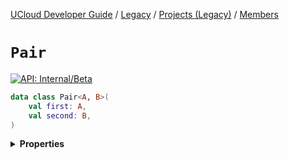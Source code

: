 [UCloud Developer Guide](/docs/developer-guide/README.md) / [Legacy](/docs/developer-guide/legacy/README.md) / [Projects (Legacy)](/docs/developer-guide/legacy/projects-legacy/README.md) / [Members](/docs/developer-guide/legacy/projects-legacy/members.md)

# `Pair`


[![API: Internal/Beta](https://img.shields.io/static/v1?label=API&message=Internal/Beta&color=red&style=flat-square)](/docs/developer-guide/core/api-conventions.md)



```kotlin
data class Pair<A, B>(
    val first: A,
    val second: B,
)
```

<details>
<summary>
<b>Properties</b>
</summary>

<details>
<summary>
<code>first</code>: <code><code>A</code></code>
</summary>





</details>

<details>
<summary>
<code>second</code>: <code><code>B</code></code>
</summary>





</details>



</details>


